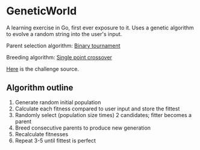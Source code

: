 # GeneticWorld
A learning exercise in Go, first ever exposure to it. Uses a genetic 
algorithm to evolve a random string into the user's input.

Parent selection algorithm: [Binary
tournament](https://en.wikipedia.org/wiki/Tournament_selection)

Breeding algorithm: [Single point
crossover](https://en.wikipedia.org/wiki/Crossover_(genetic_algorithm))

[Here](https://www.reddit.com/r/dailyprogrammer/comments/40rs67/20160113_challenge_249_intermediate_hello_world/?st=ium6p9rn&sh=4cabed37) is the challenge source. 

## Algorithm outline
1. Generate random initial population
2. Calculate each fitness compared to user input and store the fittest
3. Randomly select (population size times) 2 candidates; fitter becomes a parent
4. Breed consecutive parents to produce new generation
5. Recalculate fitnesses
6. Repeat 3-5 until fittest is perfect
